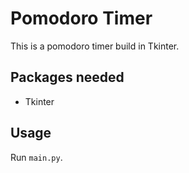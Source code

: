 # Pomodoro Timer
This is a pomodoro timer build in Tkinter.

## Packages needed
- Tkinter

## Usage

Run <code>main.py</code>.
